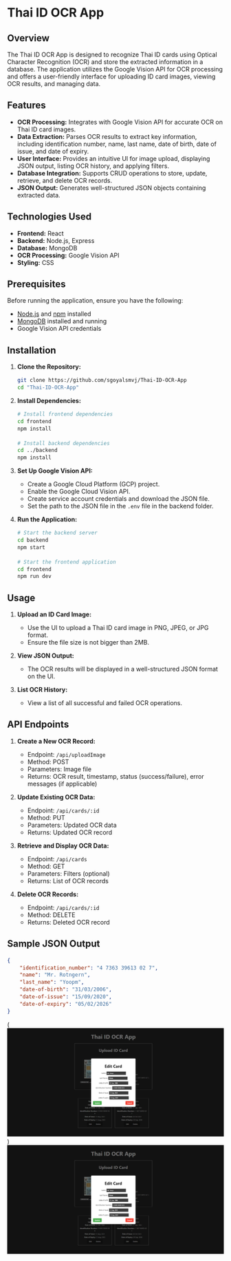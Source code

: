# Thai ID OCR App

## Overview

The Thai ID OCR App is designed to recognize Thai ID cards using Optical Character Recognition (OCR) and store the extracted information in a database. The application utilizes the Google Vision API for OCR processing and offers a user-friendly interface for uploading ID card images, viewing OCR results, and managing data.

## Features

- **OCR Processing:** Integrates with Google Vision API for accurate OCR on Thai ID card images.
- **Data Extraction:** Parses OCR results to extract key information, including identification number, name, last name, date of birth, date of issue, and date of expiry.
- **User Interface:** Provides an intuitive UI for image upload, displaying JSON output, listing OCR history, and applying filters.
- **Database Integration:** Supports CRUD operations to store, update, retrieve, and delete OCR records.
- **JSON Output:** Generates well-structured JSON objects containing extracted data.

## Technologies Used

- **Frontend:** React
- **Backend:** Node.js, Express
- **Database:** MongoDB
- **OCR Processing:** Google Vision API
- **Styling:** CSS

## Prerequisites

Before running the application, ensure you have the following:

- [Node.js](https://nodejs.org/) and [npm](https://www.npmjs.com/) installed
- [MongoDB](https://www.mongodb.com/) installed and running
- Google Vision API credentials

## Installation

1. **Clone the Repository:**

   ```bash
   git clone https://github.com/sgoyalsmvj/Thai-ID-OCR-App
   cd "Thai-ID-OCR-App"
   ```

2. **Install Dependencies:**

   ```bash
   # Install frontend dependencies
   cd frontend
   npm install

   # Install backend dependencies
   cd ../backend
   npm install
   ```

3. **Set Up Google Vision API:**

   - Create a Google Cloud Platform (GCP) project.
   - Enable the Google Cloud Vision API.
   - Create service account credentials and download the JSON file.
   - Set the path to the JSON file in the `.env` file in the backend folder.

4. **Run the Application:**

   ```bash
   # Start the backend server
   cd backend
   npm start

   # Start the frontend application
   cd frontend
   npm run dev
   ```

## Usage

1. **Upload an ID Card Image:**

   - Use the UI to upload a Thai ID card image in PNG, JPEG, or JPG format.
   - Ensure the file size is not bigger than 2MB.

2. **View JSON Output:**

   - The OCR results will be displayed in a well-structured JSON format on the UI.

3. **List OCR History:**

   - View a list of all successful and failed OCR operations.

## API Endpoints

1. **Create a New OCR Record:**

   - Endpoint: `/api/uploadImage`
   - Method: POST
   - Parameters: Image file
   - Returns: OCR result, timestamp, status (success/failure), error messages (if applicable)

2. **Update Existing OCR Data:**

   - Endpoint: `/api/cards/:id`
   - Method: PUT
   - Parameters: Updated OCR data
   - Returns: Updated OCR record

3. **Retrieve and Display OCR Data:**

   - Endpoint: `/api/cards`
   - Method: GET
   - Parameters: Filters (optional)
   - Returns: List of OCR records

4. **Delete OCR Records:**

   - Endpoint: `/api/cards/:id`
   - Method: DELETE
   - Returns: Deleted OCR record


## Sample JSON Output

```json
{
    "identification_number": "4 7363 39613 02 7",
    "name": "Mr. Rotngern",
    "last_name": "Yoopm",
    "date-of-birth": "31/03/2006",
    "date-of-issue": "15/09/2020",
    "date-of-expiry": "05/02/2026"
}
```
(![image-1](./image-1.png))
![image-2](./image-1.png)

